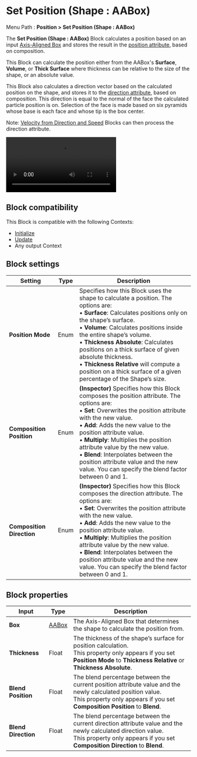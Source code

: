 # Set Position (Shape : AABox)

Menu Path : **Position > Set Position (Shape : AABox)**

The **Set Position (Shape : AABox)** Block calculates a position based on an input [Axis-Aligned Box](Type-AABox.md) and stores the result in the [position attribute](Reference-Attributes.md), based on composition.

This Block can calculate the position either from the AABox's **Surface**, **Volume**, or **Thick Surface** where thickness can be relative to the size of the shape, or an absolute value.


This Block also calculates a direction vector based on the calculated position on the shape, and stores it to the [direction attribute](Reference-Attributes.md), based on composition. This direction is equal to the normal of the face the calculated particle position is on. Selection of the face is made based on six pyramids whose base is each face and whose tip is the box center.

Note: [Velocity from Direction and Speed](Block-VelocityFromDirectionAndSpeed.md) Blocks can then process the direction attribute.

<video title="Colored particles spawn in the directions of the faces of a cube. Each face spawns a different color." src="Images/Block-SetPosition(AABox)Main.mp4" width="auto" height="auto" autoplay="true" loop="true" controls></video>

## Block compatibility

This Block is compatible with the following Contexts:

- [Initialize](Context-Initialize.md)
- [Update](Context-Update.md)
- Any output Context

## Block settings

| **Setting**               | **Type** | **Description**                                              |
| ------------------------- | -------- | ------------------------------------------------------------ |
| **Position Mode**         | Enum     | Specifies how this Block uses the shape to calculate a position. The options are:<br/>&#8226; **Surface**: Calculates positions only on the shape’s surface.<br/>&#8226; **Volume**: Calculates positions inside the entire shape’s volume.<br/>&#8226; **Thickness Absolute**: Calculates positions on a thick surface of given absolute thickness.<br/>&#8226; **Thickness Relative** will compute a position on a thick surface of a given percentage of the Shape’s size. |
| **Composition Position**  | Enum     | **(Inspector)** Specifies how this Block composes the position attribute. The options are:<br/>&#8226; **Set**: Overwrites the position attribute with the new value.<br/>&#8226; **Add**: Adds the new value to the position attribute value.<br/>&#8226; **Multiply**: Multiplies the position attribute value by the new value.<br/>&#8226; **Blend**: Interpolates between the position attribute value and the new value. You can specify the blend factor between 0 and 1. |
| **Composition Direction** | Enum     | **(Inspector)** Specifies how this Block composes the direction attribute. The options are:<br/>&#8226; **Set**: Overwrites the position attribute with the new value.<br/>&#8226; **Add**: Adds the new value to the position attribute value.<br/>&#8226; **Multiply**: Multiplies the position attribute value by the new value.<br/>&#8226; **Blend**: Interpolates between the position attribute value and the new value. You can specify the blend factor between 0 and 1. |

## Block properties

| **Input**           | **Type**               | **Description**                                              |
| ------------------- | ---------------------- | ------------------------------------------------------------ |
| **Box**             | [AABox](Type-AABox.md) | The Axis-Aligned Box that determines the shape to calculate the position from. |
| **Thickness**       | Float                  | The thickness of the shape’s surface for position calculation.<br/>This property only appears if you set **Position Mode** to **Thickness Relative** or **Thickness Absolute**. |
| **Blend Position**  | Float                  | The blend percentage between the current position attribute value and the newly calculated position value.<br/>This property only appears if you set **Composition Position** to **Blend**. |
| **Blend Direction** | Float                  | The blend percentage between the current direction attribute value and the newly calculated direction value.<br/>This property only appears if you set **Composition Direction** to **Blend**. |
